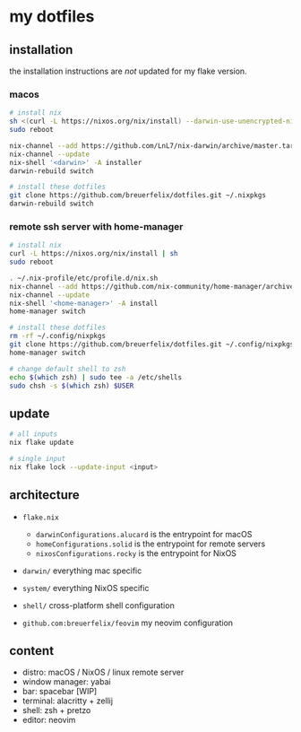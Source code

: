 # my dotfiles

## installation

the installation instructions are *not* updated for my flake version.

### macos

```bash
# install nix
sh <(curl -L https://nixos.org/nix/install) --darwin-use-unencrypted-nix-store-volume --daemon
sudo reboot

nix-channel --add https://github.com/LnL7/nix-darwin/archive/master.tar.gz darwin
nix-channel --update
nix-shell '<darwin>' -A installer
darwin-rebuild switch

# install these dotfiles
git clone https://github.com/breuerfelix/dotfiles.git ~/.nixpkgs
darwin-rebuild switch
```

### remote ssh server with home-manager

```bash
# install nix
curl -L https://nixos.org/nix/install | sh
sudo reboot

. ~/.nix-profile/etc/profile.d/nix.sh
nix-channel --add https://github.com/nix-community/home-manager/archive/master.tar.gz home-manager
nix-channel --update
nix-shell '<home-manager>' -A install
home-manager switch

# install these dotfiles
rm -rf ~/.config/nixpkgs
git clone https://github.com/breuerfelix/dotfiles.git ~/.config/nixpkgs
home-manager switch

# change default shell to zsh
echo $(which zsh) | sudo tee -a /etc/shells
sudo chsh -s $(which zsh) $USER
```

## update

```bash
# all inputs
nix flake update

# single input
nix flake lock --update-input <input>
```

## architecture

- `flake.nix`
  - `darwinConfigurations.alucard` is the entrypoint for macOS
  - `homeConfigurations.solid` is the entrypoint for remote servers
  - `nixosConfigurations.rocky` is the entrypoint for NixOS
- `darwin/` everything mac specific
- `system/` everything NixOS specific
- `shell/` cross-platform shell configuration

- `github.com:breuerfelix/feovim` my neovim configuration

## content

- distro: macOS / NixOS / linux remote server
- window manager: yabai
- bar: spacebar [WIP]
- terminal: alacritty + zellij
- shell: zsh + pretzo
- editor: neovim

